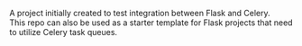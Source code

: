 A project initially created to test integration between Flask and Celery.</br>
This repo can also be used as a starter template for Flask projects that need to utilize Celery task queues.
